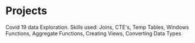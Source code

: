 # Projects
Covid 19 data Exploration.
Skills used: Joins, CTE's, Temp Tables, Windows Functions, Aggregate Functions, Creating Views, Converting Data Types
